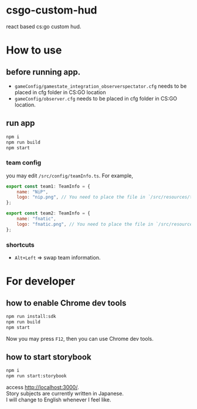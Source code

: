 csgo-custom-hud
=======

react based cs:go custom hud.

# How to use
## before running app.
- `gameConfig/gamestate_integration_observerspectator.cfg` needs to be placed in cfg folder in CS:GO location
- `gameConfig/observer.cfg` needs to be placed in cfg folder in CS:GO location.

## run app
```sh
npm i
npm run build
npm start
```
### team config
you may edit `/src/config/teamInfo.ts`.
For example,
```js
export const team1: TeamInfo = {
    name: "NiP",
    logo: "nip.png", // You need to place the file in `/src/resources/teams`
};

export const team2: TeamInfo = {
    name: "fnatic",
    logo: "fnatic.png", // You need to place the file in `/src/resources/teams`
};
```
### shortcuts
- `Alt+Left` => swap team information.

# For developer
## how to enable Chrome dev tools
```sh
npm run install:sdk
npm run build
npm start
```
Now you may press `F12`, then you can use Chrome dev tools.
## how to start storybook
```sh
npm i
npm run start:storybook
```
access [http://localhost:3000/](http://localhost:3000/).  
Story subjects are currently written in Japanese.  
I will change to English whenever I feel like.  